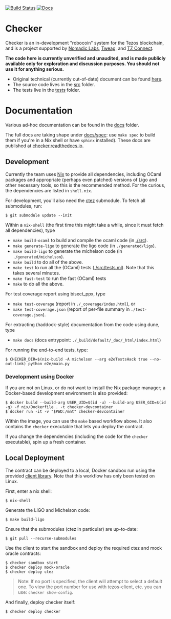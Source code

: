 [![Build Status](https://github.com/tezos-checker/huxian/workflows/CI/badge.svg)](https://github.com/tezos-checker/huxian/actions)
[![Docs](https://readthedocs.org/projects/checker/badge/?version=latest)](https://checker.readthedocs.io/en/latest/)

# Checker

Checker is an in-development "robocoin" system for the Tezos blockchain,
and is a project supported by [Nomadic Labs](https://nomadic-labs.com/),
[Tweag](https://tweag.io/), and [TZ Connect](https://www.tzconnect.com/en/).

**The code here is currently unverified and unaudited, and is made
publicly available only for exploration and discussion purposes.
You should not use it for anything serious.**

* Original technical (currently out-of-date) document can be found
  [here](https://hackmd.io/teMO2x9PRRy1iTBtrSMBvA?view).
* The source code lives in the [src](./src) folder.
* The tests live in the [tests](./tests) folder.

# Documentation

Various ad-hoc documentation can be found in the [docs](./docs) folder.

The full docs are taking shape under [docs/spec](./docs/spec): use `make spec`
to build them if you're in a Nix shell or have `sphinx` installed). These docs
are published at [checker.readthedocs.io](https://checker.readthedocs.io/).

## Development

Currently the team uses [Nix](https://nixos.org/) to provide all dependencies,
including OCaml packages and appropriate (perhaps even patched) versions of
Ligo and other necessary tools, so this is the recommended method. For the
curious, the dependencies are listed in `shell.nix`.

For development, you'll also need the [ctez](https://github.com/tezos-checker/ctez)
submodule. To fetch all submodules, run:
```console
$ git submodule update --init
```

Within a `nix-shell` (the first time this might take a while, since it must
fetch all dependencies), type

* `make build-ocaml` to build and compile the ocaml code (in [./src](./src)).
* `make generate-ligo` to generate the ligo code (in `./generated/ligo`).
* `make build-ligo` to generate the michelson code (in `./generated/michelson`).
* `make build` to do all of the above.
* `make test` to run all the (OCaml) tests ([./src/tests.ml](./src/tests.ml)). Note that this takes several minutes.
* `make fast-test` to run the fast (OCaml) tests
* `make` to do all the above.

For test coverage report using bisect_ppx, type
*  `make test-coverage` (report in `./_coverage/index.html`), or
*  `make test-coverage.json` (report of per-file summary in `./test-coverage.json`).

For extracting (haddock-style) documentation from the code using dune, type
*  `make docs` (docs entrypoint: `./_build/default/_doc/_html/index.html`)

For running the end-to-end tests, type:
```console
$ CHECKER_DIR=$(nix-build -A michelson --arg e2eTestsHack true --no-out-link) python e2e/main.py
```

### Development using Docker

If you are not on Linux, or do not want to install the Nix package manager; a Docker-based development environment is also
provided:

```console
$ docker build --build-arg USER_UID=$(id -u) --build-arg USER_GID=$(id -g) -f nix/Dockerfile . -t checker-devcontainer
$ docker run -it -v "$PWD:/mnt" checker-devcontainer
```

Within the image, you can use the `make` based workflow above. It also contains the `checker` executable that lets you
deploy the contract.

If you change the dependencies (including the code for the `checker` executable), spin up a fresh container.

## Local Deployment

The contract can be deployed to a local, Docker sandbox run using the provided
[client library](./client). Note that this workflow has only been tested on
Linux.

First, enter a nix shell:
```console
$ nix-shell
```

Generate the LIGO and Michelson code:

```console
$ make build-ligo
```

Ensure that the submodules (ctez in particular) are up-to-date:
```console
$ git pull --recurse-submodules
```

Use the client to start the sandbox and deploy the required ctez and mock
oracle contracts:

```console
$ checker sandbox start
$ checker deploy mock-oracle
$ checker deploy ctez
```

> Note: If no port is specified, the client will attempt to select a default
> one. To view the port number for use with tezos-client, etc. you can use:
> `checker show-config`.

And finally, deploy checker itself:
```console
$ checker deploy checker
```
